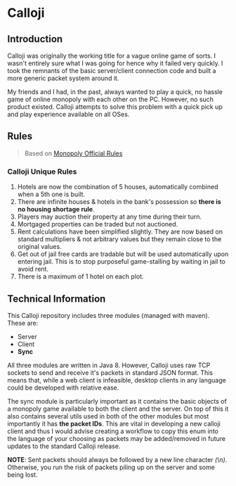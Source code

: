 # Calloji

## Introduction
Calloji was originally the working title for a vague online game of sorts. I wasn't entirely sure what I was going for hence why it failed very quickly. I took the remnants of the basic server/client connection code and built a more generic packet system around it.  

My friends and I had, in the past, always wanted to play a quick, no hassle game of online monopoly with each other on the PC. However, no such product existed. Calloji attempts to solve this problem with a quick pick up and play experience available on all OSes.

## Rules
> Based on [Monopoly Official Rules](https://en.wikibooks.org/wiki/Monopoly/Official_Rules)  

### Calloji Unique Rules
1. Hotels are now the combination of 5 houses, automatically combined when a 5th one is built.
2. There are infinite houses & hotels in the bank's possession so __there is no housing shortage rule__.
3. Players may auction their property at any time during their turn.
4. Mortgaged properties can be traded but not auctioned.
5. Rent calculations have been simplified slightly. They are now based on standard multipliers & not arbitrary values but they remain close to the original values.
6. Get out of jail free cards are tradable but will be used automatically upon entering jail. This is to stop purposeful game-stalling by waiting in jail to avoid rent.
7. There is a maximum of 1 hotel on each plot.

## Technical Information
This Calloji repository includes three modules (managed with maven). These are:

* Server
* Client
* __Sync__

All three modules are written in Java 8. However, Calloji uses raw TCP sockets to send and receive it's packets in standard JSON format. This means that, while a web client is infeasible, desktop clients in any language could be developed with relative ease.  

The sync module is particularly important as it contains the basic objects of a monopoly game available to both the client and the server. On top of this it also contains several utils used in both of the other modules but most importantly it has __the packet IDs__. This are vital in developing a new calloji client and thus I would advise creating a workflow to copy this enum into the language of your choosing as packets may be added/removed in future updates to the standard Calloji release. 

__NOTE__: Sent packets should always be followed by a new line character _(\n)_. Otherwise, you run the risk of packets piling up on the server and some being lost.
